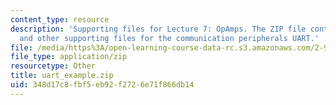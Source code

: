 ```yaml
---
content_type: resource
description: 'Supporting files for Lecture 7: OpAmps. The ZIP file contains: uart_xample_code.pdf
  and other supporting files for the communication peripherals UART.'
file: /media/https%3A/open-learning-course-data-rc.s3.amazonaws.com/2-996-biomedical-devices-design-laboratory-fall-2007/348d17c8fbf5eb92f2726e71f866db14_uart_example.zip
file_type: application/zip
resourcetype: Other
title: uart_example.zip
uid: 348d17c8-fbf5-eb92-f272-6e71f866db14
---
```

